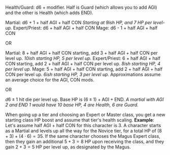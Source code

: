 Health/Guard: d6 + modifier. Half is Guard (which allows you to add AGI) and the other is Health (which adds END).


Martial: d6 + 1 + half AGI + half CON *Starting at 9ish HP, and 7 HP per level-up.*
Expert/Priest: d6 + half AGI + half CON
Mage: d6 - 1 + half AGI + half CON

OR

Martial: 8 + half AGI + half CON starting, add 3 + half AGI + half CON per level up.
*10ish starting HP, 5 per level up.*
Expert/Priest: 6 + half AGI + half CON starting, add 2 + half AGI + half CON per level up.
*8ish starting HP, 4 per level up.*
Mage: 5 + half AGI + half CON starting, add 2 + half AGI + half CON per level up.
*6ish starting HP, 3 per level up.*
Approximations assume an average choice for the AGI, CON mods.

OR 

$d6 \pm 1$ hit die per level up. Base HP is $(6 \pm 1) + \text{AGI} + \text{END}$.
*A martial with AGI 2 and END 1 would have 10 base HP, 4 are Health, 6 are Guard.*

When going up a tier and choosing an Expert or Master class, you get a new starting class HP boost and assume that tier's health scaling.
**Example**: Let's assume half AGI + half CON for this character is 3. A character starts as a Martial and levels up all the way for the Novice tier, for a total HP of $(8+3) + (4 \cdot 6) = 35$. If the same character chooses the Magus Expert class, then they gain an additional $5+3=8$ HP upon receiving the class, and they gain $2+3= 5$ HP per level up, as designated by the Magus.


